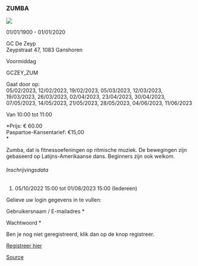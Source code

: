 ### ZUMBA

![](https://s3-eu-west-1.amazonaws.com/os-kwdo/prod/vgc/images/activity/633c12a26c002_db15123d-1_-_OK.jfif)

01/01/1900 - 01/01/2020

GC De Zeyp  
Zeypstraat 47, 1083 Ganshoren

Voormiddag

GCZEY_ZUM

Gaat door op:  
05/02/2023, 12/02/2023, 19/02/2023, 05/03/2023, 12/03/2023, 19/03/2023, 26/03/2023, 02/04/2023, 23/04/2023, 30/04/2023, 07/05/2023, 14/05/2023, 21/05/2023, 28/05/2023, 04/06/2023, 11/06/2023

Van 10:00 tot 11:00

*Prijs: € 60.00  
Paspartoe-Kansentarief: €15,00  
*

Zumba, dat is fitnessoefeningen op ritmische muziek. De bewegingen zijn gebaseerd op Latijns-Amerikaanse dans. Beginners zijn ook welkom.

###### Inschrijvingsdata

1.  05/10/2022 15:00 tot 01/08/2023 15:00 (Iedereen)

Gelieve uw login gegevens in te vullen:

Gebruikersnaam / E-mailadres * 

Wachtwoord * 

  

Ben je nog niet geregistreerd, klik dan op de knop registreer.

[Registreer hier](/registration)

[Source](https://tickets.vgc.be/activity/subscribe/GCZEY_ZUM)